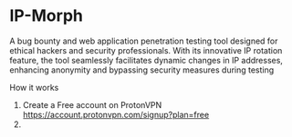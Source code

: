 # IP-Morph
A bug bounty and web application penetration testing tool designed for ethical hackers and security professionals. With its innovative IP rotation feature, the tool seamlessly facilitates dynamic changes in IP addresses, enhancing anonymity and bypassing security measures during testing


How it works

1. Create a Free account on ProtonVPN https://account.protonvpn.com/signup?plan=free
2. 
